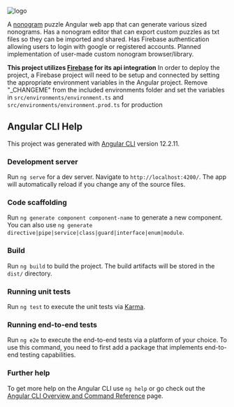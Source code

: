 ![logo](http://www.chasersmith.com/nonocross-online/logo-re.png)

A [nonogram](https://en.wikipedia.org/wiki/Nonogram) puzzle Angular web app that can generate various sized nonograms. Has a nonogram editor that can export custom puzzles as txt files so they can be imported and shared. Has Firebase authentication allowing users to login with google or registered accounts. Planned implementation of user-made custom nonogram browser/library.

**This project utilizes [Firebase](https://firebase.google.com/) for its api integration**
In order to deploy the project, a Firebase project will need to be setup and connected by setting the appropriate environment variables in the Angular project. Remove "_CHANGEME" from the included environments folder and set the variables in `src/environments/environment.ts` and `src/environments/environment.prod.ts` for production


## Angular CLI Help

This project was generated with [Angular CLI](https://github.com/angular/angular-cli) version 12.2.11.

### Development server

Run `ng serve` for a dev server. Navigate to `http://localhost:4200/`. The app will automatically reload if you change any of the source files.

### Code scaffolding

Run `ng generate component component-name` to generate a new component. You can also use `ng generate directive|pipe|service|class|guard|interface|enum|module`.

### Build

Run `ng build` to build the project. The build artifacts will be stored in the `dist/` directory.

### Running unit tests

Run `ng test` to execute the unit tests via [Karma](https://karma-runner.github.io).

### Running end-to-end tests

Run `ng e2e` to execute the end-to-end tests via a platform of your choice. To use this command, you need to first add a package that implements end-to-end testing capabilities.

### Further help

To get more help on the Angular CLI use `ng help` or go check out the [Angular CLI Overview and Command Reference](https://angular.io/cli) page.
